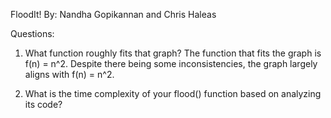 FloodIt!
By: Nandha Gopikannan and Chris Haleas

Questions:

1. What function roughly fits that graph?
The function that fits the graph is f(n) = n^2. Despite there being some inconsistencies, the graph largely aligns with f(n) = n^2.

2. What is the time complexity of your flood() function based on analyzing its code?

